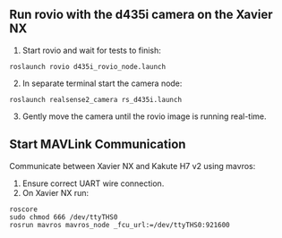 ## Run rovio with the d435i camera on the Xavier NX
1. Start rovio and wait for tests to finish:
```
roslaunch rovio d435i_rovio_node.launch
```
2. In separate terminal start the camera node:
```
roslaunch realsense2_camera rs_d435i.launch
```
3. Gently move the camera until the rovio image is running real-time.

## Start MAVLink Communication
Communicate between Xavier NX and Kakute H7 v2 using mavros:
1. Ensure correct UART wire connection.
2. On Xavier NX run:
```
roscore
sudo chmod 666 /dev/ttyTHS0
rosrun mavros mavros_node _fcu_url:=/dev/ttyTHS0:921600
```
